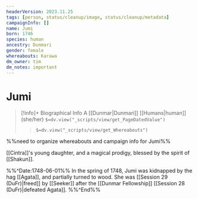 ```yaml
---
headerVersion: 2023.11.25
tags: [person, status/cleanup/image, status/cleanup/metadata]
campaignInfo: []
name: Jumi
born: 1746
species: human
ancestry: Dunmari
gender: female
whereabouts: Karawa
dm_owner: tim
dm_notes: important
---
```

# Jumi
>[!info]+ Biographical Info
> A [[Dunmar|Dunmari]] [[Humans|human]] (she/her)
> `$=dv.view("_scripts/view/get_PageDatedValue")`
>> `$=dv.view("_scripts/view/get_Whereabouts")`

%%need to organize whereabouts and campaign info for Jumi%%

[[Cintra]]'s young daughter, and a magical prodigy, blessed by the spirit of [[Shakun]]. 

%%^Date:1748-06-01%%
In the spring of 1748, Jumi was kidnapped by the hag [[Agata]], and partially turned to wood. She was [[Session 29 (DuFr)|freed]] by [[Seeker]] after the [[Dunmar Fellowship]] [[Session 28 (DuFr)|defeated Agata]].
%%^End%%